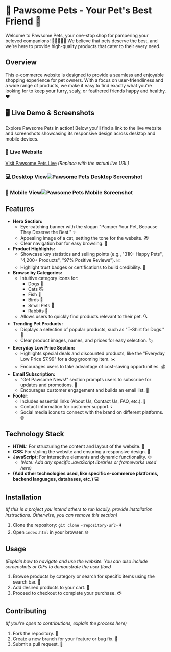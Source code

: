 # 🐾 Pawsome Pets - Your Pet's Best Friend 🐾

Welcome to Pawsome Pets, your one-stop shop for pampering your beloved companions! 🐶🐱🐠🦜🐰 We believe that pets deserve the best, and we're here to provide high-quality products that cater to their every need.

## Overview

This e-commerce website is designed to provide a seamless and enjoyable shopping experience for pet owners. With a focus on user-friendliness and a wide range of products, we make it easy to find exactly what you're looking for to keep your furry, scaly, or feathered friends happy and healthy. ❤️

## 🖥️ Live Demo & Screenshots

Explore Pawsome Pets in action!  Below you'll find a link to the live website and screenshots showcasing its responsive design across desktop and mobile devices.

### 🔗 Live Website

[Visit Pawsome Pets Live]([YOUR_LIVE_WEBSITE_LINK_HERE](https://shakibbash.github.io/BB1-Assignment_03_Category_0001/))  *(Replace with the actual live URL)*

### 💻 Desktop View![Pawsome Pets Desktop Screenshot](https://i.postimg.cc/LXT0Hzbz/screenshot-1739283458804.png) 


### 📱 Mobile View![Pawsome Pets Mobile Screenshot](https://i.postimg.cc/KvpGM2NN/i-Phone-13-PRO-127-0-0-1.png) 

## Features

*   **Hero Section:**
    *   Eye-catching banner with the slogan "Pamper Your Pet, Because They Deserve the Best." ✨
    *   Appealing image of a cat, setting the tone for the website. 😻
    *   Clear navigation bar for easy browsing. 🧭
*   **Product Highlights:**
    *   Showcase key statistics and selling points (e.g., "31K+ Happy Pets", "4,200+ Products", "97% Positive Reviews").  📈
    *   Highlight trust badges or certifications to build credibility. 🏅
*   **Browse by Categories:**
    *   Intuitive category icons for:
        *   Dogs 🐶
        *   Cats 🐱
        *   Fish 🐠
        *   Birds 🦜
        *   Small Pets 🐹
        *   Rabbits 🐰
    *   Allows users to quickly find products relevant to their pet. 🔍
*   **Trending Pet Products:**
    *   Displays a selection of popular products, such as "T-Shirt for Dogs." 👕
    *   Clear product images, names, and prices for easy selection. 🏷️
*   **Everyday Low Price Section:**
    *   Highlights special deals and discounted products, like the "Everyday Low Price $7.99" for a dog grooming item. ✂️
    *   Encourages users to take advantage of cost-saving opportunities. 💰
*   **Email Subscription:**
    *   "Get Pawsome News!" section prompts users to subscribe for updates and promotions. 📧
    *   Encourages customer engagement and builds an email list. 💌
*   **Footer:**
    *   Includes essential links (About Us, Contact Us, FAQ, etc.). 🔗
    *   Contact information for customer support. 📞
    *   Social media icons to connect with the brand on different platforms. 🌐

## Technology Stack

*   **HTML:** For structuring the content and layout of the website. 🧱
*   **CSS:** For styling the website and ensuring a responsive design. 🎨
*   **JavaScript:** For interactive elements and dynamic functionality. ⚙️
    *   *(Note:  Add any specific JavaScript libraries or frameworks used here)* 
*   **(Add other technologies used, like specific e-commerce platforms, backend languages, databases, etc.)** 💻

## Installation

*(If this is a project you intend others to run locally, provide installation instructions. Otherwise, you can remove this section)*

1.  Clone the repository: `git clone <repository-url>` ⬇️
2.  Open `index.html` in your browser. 🌐

## Usage

*(Explain how to navigate and use the website. You can also include screenshots or GIFs to demonstrate the user flow)*

1.  Browse products by category or search for specific items using the search bar. 🔎
2.  Add desired products to your cart. 🛒
3.  Proceed to checkout to complete your purchase. 💳

## Contributing

*(If you're open to contributions, explain the process here)*

1.  Fork the repository. 🍴
2.  Create a new branch for your feature or bug fix. 🌱
3.  Submit a pull request. 🚀









